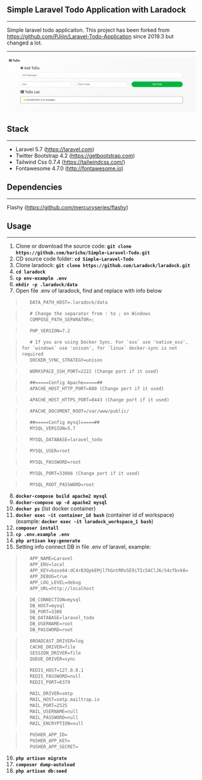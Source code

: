 ## Simple Laravel Todo Application with Laradock
---

Simple laravel todo applicaiton.
This project has been forked from https://github.com/PJijin/Laravel-Todo-Application since 2019.3 but changed a lot.

---

[![Laravel ToDo Application](https://github.com/PJijin/Laravel-Todo-Application/blob/master/preview.png?raw=true "Laravel ToDo Application")]()


## Stack

---

* Laravel 5.7 (https://laravel.com)
* Twitter Bootstrap 4.2 (https://getbootstrap.com)
* Tailwind Css 0.7.4 (https://tailwindcss.com/)
* Fontawesome 4.7.0 (http://fontawesome.io)

## Dependencies

---

Flashy (https://github.com/mercuryseries/flashy)

## Usage

---

1. Clone or download the source code: **`git clone https://github.com/harichu/Simple-Laravel-Todo.git`**
2. CD source code folder: **`cd Simple-Laravel-Todo`**
3. Clone laradock: **`git clone https://github.com/Laradock/laradock.git`**
4. **`cd laradock`**
5. **`cp env-example .env`**
6. **`mkdir -p .laradock/data`**
7. Open file .env of laradock, find and replace with info below

>        DATA_PATH_HOST=.laradock/data

>        # Change the separator from : to ; on Windows
>        COMPOSE_PATH_SEPARATOR=;

>        PHP_VERSION=7.2

>        # If you are using Docker Sync. For `osx` use 'native_osx', for `windows` use 'unison', for `linux` docker-sync is not required
>        DOCKER_SYNC_STRATEGY=unison

>        WORKSPACE_SSH_PORT=2222 (Change port if it used)
        
>        ##=====Config Apache=====##
>        APACHE_HOST_HTTP_PORT=880 (Change port if it used)

>        APACHE_HOST_HTTPS_PORT=8443 (Change port if it used)

>        APACHE_DOCUMENT_ROOT=/var/www/public/
        
>        ##=====Config mysql=====##
>        MYSQL_VERSION=5.7

>        MYSQL_DATABASE=laravel_todo

>        MYSQL_USER=root

>        MYSQL_PASSWORD=root

>        MYSQL_PORT=33066 (Change port if it used)

>        MYSQL_ROOT_PASSWORD=root

8. **`docker-compose build apache2 mysql`**
9. **`docker-compose up -d apache2 mysql`**
10. **`docker ps`** (list docker container)
11. **`docker exec -it container_id bash`** (container id of workspace) (example: **`docker exec -it laradock_workspace_1 bash`**)
12. **`composer install`**
13. **`cp .env.example .env`**
14. **`php artisan key:generate`**
15. Setting info connect DB in file .env of laravel, example:

>        APP_NAME=Laravel
>        APP_ENV=local
>        APP_KEY=base64:dC4rB3QpkEMjl7hGntRRvSE9iTIc5AClJ6/S4zfbvk8=
>        APP_DEBUG=true
>        APP_LOG_LEVEL=debug
>        APP_URL=http://localhost

>        DB_CONNECTION=mysql
>        DB_HOST=mysql
>        DB_PORT=3306
>        DB_DATABASE=laravel_todo
>        DB_USERNAME=root
>        DB_PASSWORD=root

>        BROADCAST_DRIVER=log
>        CACHE_DRIVER=file
>        SESSION_DRIVER=file
>        QUEUE_DRIVER=sync

>        REDIS_HOST=127.0.0.1
>        REDIS_PASSWORD=null
>        REDIS_PORT=6379

>        MAIL_DRIVER=smtp
>        MAIL_HOST=smtp.mailtrap.io
>        MAIL_PORT=2525
>        MAIL_USERNAME=null
>        MAIL_PASSWORD=null
>        MAIL_ENCRYPTION=null

>        PUSHER_APP_ID=
>        PUSHER_APP_KEY=
>        PUSHER_APP_SECRET=

16. **`php artisan migrate`**
17. **`composer dump-autoload`**
18. **`php artisan db:seed`**
